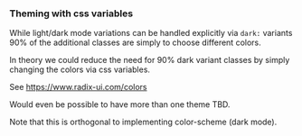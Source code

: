 ### Theming with css variables

While light/dark mode variations can be handled explicitly via `dark:` variants
90% of the additional classes are simply to choose different colors.

In theory we could reduce the need for 90% dark variant classes by simply changing
the colors via css variables.

See https://www.radix-ui.com/colors

Would even be possible to have more than one theme TBD.

Note that this is orthogonal to implementing color-scheme (dark mode).